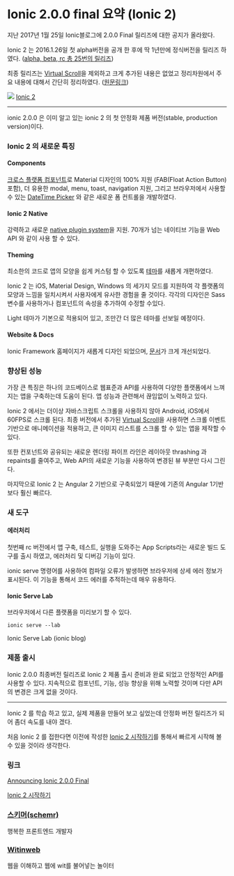 # Ionic 2.0.0 final 요약 (Ionic 2)

지난 2017년 1월 25일 Ionic블로그에 2.0.0 Final 릴리즈에 대한 공지가 올라왔다.

Ionic 2 는 2016.1.26일 첫 alpha버전을 공개 한 후에 딱 1년만에 정식버전을 릴리즈 하였다. ([alpha, beta, rc
총 25번의 릴리즈](https://github.com/driftyco/ionic/releases))

최종 릴리즈는 [Virtual
Scroll](http://ionicframework.com/docs/v2/api/components/virtual-scroll/VirtualScroll/)을
제외하고 크게 추가된 내용은 없었고 정리차원에서 주요 내용에 대해서 간단히 정리하였다.
([원문링크](http://blog.ionic.io/announcing-ionic-2-0-0-final/))

![](https://cdn-images-1.medium.com/max/1600/1*fUTnNvL68WNogno9KcTZ0A.jpeg)
<span class="figcaption_hack">[Ionic 2](http://blog.ionic.io/announcing-ionic-2-0-0-final/)</span>

*****

ionic 2.0.0 은 이미 알고 있는 ionic 2 의 첫 안정화 제품 버전(stable, production version)이다.

### Ionic 2 의 새로운 특징

#### Components

[크로스 플랫폼 컴포넌트](http://ionicframework.com/docs/v2/components/)로 Material 디자인의
100% 지원 (FAB(Float Action Button)포함), 더 유용한 modal, menu, toast, navigation 지원,
그리고 브라우저에서 사용할 수 있는 [DateTime
Picker](http://ionicframework.com/docs/v2/components/#datetime) 와 같은 새로운 폼 컨트롤을
개발하였다.

#### Ionic 2 Native

강력하고 새로운 [native plugin system](http://ionicframework.com/docs/v2/native/)을 지원.
70개가 넘는 네이티브 기능을 Web API 와 같이 사용 할 수 있다.

#### Theming

최소한의 코드로 앱의 모양을 쉽게 커스텀 할 수 있도록 [테마](http://ionicframework.com/docs/v2/theming/)를
새롭게 개편하였다.

Ionic 2 는 iOS, Material Design, Windows 의 세가지 모드를 지원하여 각 플랫폼의 모양과 느낌을 일치시켜서
사용자에게 유사한 경험을 줄 것이다. 각각의 디자인은 Sass 변수를 사용하거나 컴포넌트의 속성을 추가하여 수정할 수있다.

Light 테마가 기본으로 적용되어 있고, 조만간 더 많은 테마를 선보일 예정이다.

#### Website & Docs

Ionic Framework 홈페이지가 새롭게 디자인 되었으며, [문서](http://ionicframework.com/docs/v2/)가 크게
개선되었다.

### 향상된 성능

가장 큰 특징은 하나의 코드베이스로 웹표준과 API를 사용하여 다양한 플랫폼에서 느껴지는 앱을 구축하는데 도움이 된다. 앱 성능과 관련해서
끊임없이 노력하고 있다.

Ionic 2 에서는 더이상 자바스크립트 스크롤을 사용하지 않아 Android, iOS에서 60FPS로 스크롤 된다. 최종 버전에서 추가된
[Virtual
Scroll](http://ionicframework.com/docs/v2/api/components/virtual-scroll/VirtualScroll/)을
사용하면 스크롤 이벤트 기반으로 애니메이션을 적용하고, 큰 이미지 리스트를 스크롤 할 수 있는 앱을 제작할 수 있다.

또한 컨포넌트와 공유되는 새로운 렌더링 파이프 라인은 레이아웃 thrashing 과 repaints를 줄여주고, Web API의 새로운 기능을
사용하여 변경된 뷰 부분만 다시 그린다.

마지막으로 Ionic 2 는 Angular 2 기반으로 구축되었기 때문에 기존의 Angular 1기반보다 훨신 빠르다.

### 새 도구

#### 에러처리

첫번째 rc 버전에서 앱 구축, 테스트, 실행을 도와주는 App Scripts라는 새로운 빌드 도구를 출시 하였고, 에러처리 및 디버깅 기능이
있다.

ionic serve 명령어를 사용하여 컴파일 오류가 발생하면 브라우저에 상세 에러 정보가 표시된다. 이 기능을 통해서 코드 에러를 추적하는데
매우 유용하다.

#### Ionic Serve Lab

브라우저에서 다른 플랫폼을 미리보기 할 수 있다.

    ionic serve --lab

<span class="figcaption_hack">Ionic Serve Lab (ionic blog)</span>

### 제품 출시

Ionic 2.0.0 최종버전 릴리즈로 Ionic 2 제품 출시 준비과 완료 되었고 안정적인 API를 사용할 수 있다. 지속적으로 컴포넌트,
기능, 성능 향상을 위해 노력할 것이며 다만 API의 변경은 크게 없을 것이다.

*****

Ionic 2 를 학습 하고 있고, 실제 제품을 만들어 보고 싶었는데 안정화 버전 릴리즈가 되어 좀더 속도를 내야 겠다.

처음 Ionic 2 를 접한다면 이전에 작성한 [Ionic 2
시작하기](https://medium.com/witinweb/ionic-2-ììíê¸°-ed011c7fe69b#.ryaxk7tna)를
통해서 빠르게 시작해 볼 수 있을 것이라 생각한다.

### 링크

[Announcing Ionic 2.0.0
Final](http://blog.ionic.io/announcing-ionic-2-0-0-final/)

[Ionic 2
시작하기](https://medium.com/witinweb/ionic-2-ììíê¸°-ed011c7fe69b#.ryaxk7tna)

### [스키머(schemr)](https://medium.com/@schemr)

행복한 프론트엔드 개발자

### [Witinweb](https://medium.com/witinweb?source=footer_card)

웹을 이해하고 웹에 wit를 불어넣는 놀이터
